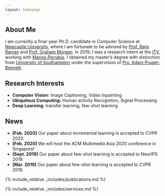 ```yaml
---
layout: homepage
---
```


## About Me

I am currently a final-year Ph.D. candidate in Computer Science at [Newcastle University](https://www.ncl.ac.uk/), where I am fortunate to be advised by [Prof. Rajiv Ranjan](https://rajivranjan.net/) and [Prof. Graham Morgan](https://grahamiskind.github.io/home/). In 2019, I was a research intern at the [ITV](https://www.itv.com/), working with [Marios Perrakis](https://www.linkedin.com/in/marios-perrakis-88804bb2/?originalSubdomain=uk). I obtained my master’s degree with distinction from [University of Southampton](https://www.southampton.ac.uk/) under the supervision of [Pro. Adam Prugel-Bennett](https://scholar.google.com/citations?user=oQgxYjkAAAAJ&hl=en).

## Research Interests

- **Computer Vision:** Image Captioning, Video Inpainting
- **Ubiquitous Computing:** Human activity Recognition, Signal Processing
- **Deep Learning:** transfer learning, few-shot learning

## News

- **[Feb. 2020]** Our paper about incremental learning is accepted to CVPR 2020.
- **[Feb. 2020]** We will host the ACM Multimedia Asia 2020 conference in Singapore!
- **[Sept. 2019]** Our paper about few-shot learning is accepted to NeurIPS 2019.
- **[Mar. 2019]** Our paper about few-shot learning is accepted to CVPR 2019.

{% include_relative _includes/publications.md %}

{% include_relative _includes/services.md %}
